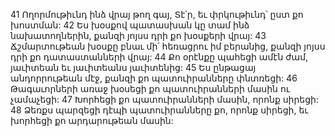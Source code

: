 41 Ողորմութիւնդ ինձ վրայ թող գայ, Տէ՛ր,
եւ փրկութիւնդ՝ ըստ քո խոստման:
42 Ես խօսքով պատասխան կը տամ ինձ նախատողներին,
քանզի յոյսս դրի քո խօսքերի վրայ:
43 Ճշմարտութեան խօսքը բնաւ մի՛ հեռացրու իմ բերանից,
քանզի յոյսս դրի քո դատաստանների վրայ:
44 Քո օրէնքը պահեցի ամէն ժամ,
յաւիտեան եւ յաւիտեանս յաւիտենից:
45 Ես ընթացայ անդորրութեան մէջ,
քանզի քո պատուիրանները փնտռեցի:
46 Թագաւորների առաջ խօսեցի քո պատուիրանների մասին ու չամաչեցի:
47 Խորհեցի քո պատուիրանների մասին, որոնք սիրեցի:
48 Ձեռքս պարզեցի դէպի պատուիրանները քո, որոնք սիրեցի,
եւ խորհեցի քո արդարութեան մասին:
